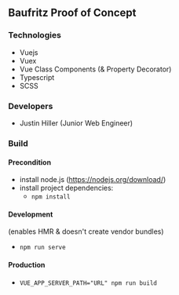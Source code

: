 ## Baufritz Proof of Concept

### Technologies
- Vuejs
- Vuex
- Vue Class Components (& Property Decorator)
- Typescript
- SCSS

### Developers
- Justin Hiller (Junior Web Engineer)

### Build

#### Precondition
- install node.js (https://nodejs.org/download/)
- install project dependencies: 
  - `npm install`

#### Development
(enables HMR & doesn't create vendor bundles)

- `npm run serve`

#### Production

- `VUE_APP_SERVER_PATH="URL" npm run build`